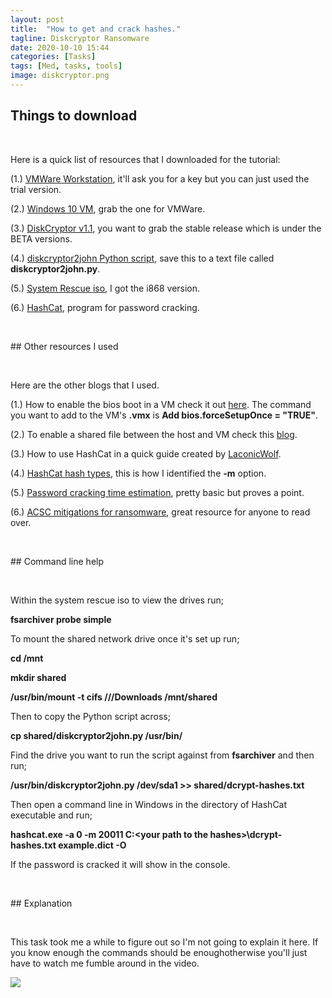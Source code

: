 ```yaml
---
layout: post
title:  "How to get and crack hashes."
tagline: Diskcryptor Ransomware
date: 2020-10-10 15:44
categories: [Tasks]
tags: [Med, tasks, tools]
image: diskcryptor.png
---
```


## Things to download
<p>&nbsp;</p>
Here is a quick list of resources that I downloaded for the tutorial:

(1.) [VMWare Workstation](https://www.vmware.com/au/products/workstation-pro/workstation-pro-evaluation.html), it'll ask you for a key but you can just used the trial version.  

(2.) [Windows 10 VM](https://developer.microsoft.com/en-us/windows/downloads/virtual-machines/), grab the one for VMWare.

(3.) [DiskCryptor v1.1](https://github.com/DavidXanatos/DiskCryptor/releases), you want to grab the stable release which is under the BETA versions.

(4.) [diskcryptor2john Python script](https://raw.githubusercontent.com/openwall/john/a02c068c245e43cdab24e412213562cd461638ba/run/diskcryptor2john.py), save this to a text file called <b>diskcryptor2john.py</b>.

(5.) [System Rescue iso](https://www.system-rescue.org/Download/), I got the i868 version.

(6.) [HashCat](https://hashcat.net/hashcat/), program for password cracking.

<p>&nbsp;</p>
## Other resources I used
<p>&nbsp;</p>
Here are the other blogs that I used.

(1.) How to enable the bios boot in a VM check it out [here](https://kb.vmware.com/s/article/1004129). The command you want to add to the VM's <b>.vmx</b> is <b>Add bios.forceSetupOnce = "TRUE"</b>.

(2.) To enable a shared file between the host and VM check this [blog](https://pureinfotech.com/setup-network-file-sharing-windows-10/).

(3.) How to use HashCat in a quick guide created by [LaconicWolf](https://laconicwolf.com/2018/09/29/hashcat-tutorial-the-basics-of-cracking-passwords-with-hashcat/).

(4.) [HashCat hash types](https://hashcat.net/wiki/doku.php?id=example_hashes), this is how I identified the <b>-m</b> option.

(5.) [Password cracking time estimation](https://www.betterbuys.com/estimating-password-cracking-times/), pretty basic but proves a point.

(6.) [ACSC mitigations for ransomware](https://www.cyber.gov.au/acsc/view-all-content/threats/ransomware), great resource for anyone to read over. 

<p>&nbsp;</p>
## Command line help
<p>&nbsp;</p> 
Within the system rescue iso to view the drives run;

<b>fsarchiver probe simple</b>

To mount the shared network drive once it's set up run;

<b>cd /mnt</b>

<b>mkdir shared</b>

<b>/usr/bin/mount -t cifs //<YOUR HOSTNAME>/Downloads /mnt/shared</b>

Then to copy the Python script across;

<b>cp shared/diskcryptor2john.py /usr/bin/</b>

Find the drive you want to run the script against from <b>fsarchiver</b> and then run;

<b>/usr/bin/diskcryptor2john.py /dev/sda1 >> shared/dcrypt-hashes.txt</b>

Then open a command line in Windows in the directory of HashCat executable and run;

<b>hashcat.exe -a 0 -m 20011 C:\<your path to the hashes>\dcrypt-hashes.txt example.dict -O</b>

If the password is cracked it will show in the console.

<p>&nbsp;</p>
## Explanation
<p>&nbsp;</p>
This task took me a while to figure out so I'm not going to explain it here. If you know enough the commands should be enoughotherwise you'll just have to watch me fumble around in the video.

[![](https://img.youtube.com/vi/Vey-ll3LM3o/maxresdefault.jpg)](https://youtu.be/Vey-ll3LM3o)
